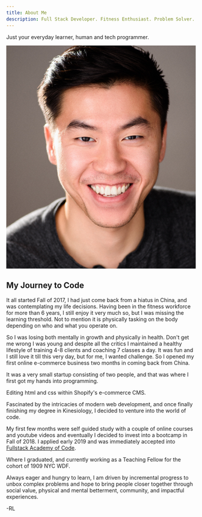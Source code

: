 ```yaml
---
title: About Me
description: Full Stack Developer. Fitness Enthusiast. Problem Solver.
---
```


Just your everyday learner, human and tech programmer.

![](profile-pic.jpg)

## My Journey to Code

It all started Fall of 2017, I had just come back from a hiatus in China, and was
contemplating my life decisions. Having been in the fitness workforce for more
than 6 years, I still enjoy it very much so, but I was missing the learning threshold.
Not to mention it is physically tasking on the body depending on who and what you operate on.

So I was losing both mentally in growth and physically in health. Don't get me wrong I was young
and despite all the critics I maintained a healthy lifestyle of training 4-8 clients and coaching 7 classes a day. It was fun and I still love it till this very day, but for me, I wanted
challenge. So I opened my first online e-commerce business two months in coming back from China.

It was a very small startup consisting of two people, and that was where I first got my hands into programming.

Editing html and css within Shopify's e-commerce CMS.

Fascinated by the intricacies of modern web development, and once finally finishing my degree in Kinesiology, I decided to venture into the world of code.

My first few months were self guided study with a couple of online courses and youtube videos and eventually I decided to invest into a bootcamp in Fall of 2018. I applied early 2019 and was immediately accepted into [Fullstack Academy of Code](https://www.fullstackacademy.com/).

Where I graduated, and currently working as a Teaching Fellow for the cohort of 1909 NYC WDF.

Always eager and hungry to learn, I am driven by incremental progress to unbox complex problems and hope to bring people closer together through social value, physical and mental betterment, community, and impactful experiences.

-RL
